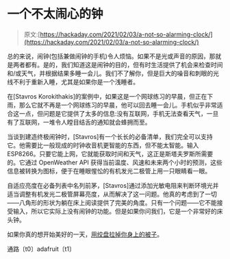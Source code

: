 # 一个不太闹心的钟

> 原文:[https://hackaday.com/2021/02/03/a-not-so-alarming-clock/](https://hackaday.com/2021/02/03/a-not-so-alarming-clock/)

总的来说，闹钟(包括兼做闹钟的手机)令人烦恼。如果不是光或声音的原因，那就是两者都有。是的，我们知道这是闹钟的目的，但有时生活提供了机会来检查时间和/或天气，并根据结果多睡一会儿。我们不了解你，但是巨大的噪音和刺眼的光线不利于重新入睡，尤其是如果你是一个浅睡者。

在[Stavros Korokithakis]的案例中，如果这是一个网球练习的早晨，但正在下雨，那么它就不再是一个网球练习的早晨，他可以回去睡一会儿。手机似乎非常适合这一点，但问题是它提供了太多的信息:没有互联网，手机无法查看天气，一旦有了互联网，一堆令人瞠目结舌的通知就会蜂拥而至。

当谈到建造终极闹钟时，[Stavros]有一个长长的必备清单，我们完全可以支持它。他需要比一般现成的时钟收音机更智能的东西，但不能太智能。输入 ESP8266。只要它能上网，它就能获取时间和天气，这正是斯塔夫罗斯所需要的。它通过 OpenWeather API 获得当前温度、风速和未来两个小时的预测，这些信息被转换为图标，便于在睡眼惺忪的有机发光二极管上用一只眼睛看一眼。

自适应亮度在必备列表中名列前茅，[Stavros]通过添加光敏电阻来判断环境光并适当调整有机发光二极管屏幕亮度，从而解决了这一问题。他真的考虑到了一切——八角形的形状为躺在床上阅读提供了完美的角度。只有一个问题——它不能接受输入，所以它实际上没有闹钟的功能。但是如果你问我们，它是一个非常好的床头钟。

如果你真的想开始美好的一天，[用绞盘拉掉你身上的被子](https://hackaday.com/2017/08/03/the-alarm-clock-ate-my-duvet-cover-thats-why-im-late/)。

通路〔t0〕adafruit〔t1〕